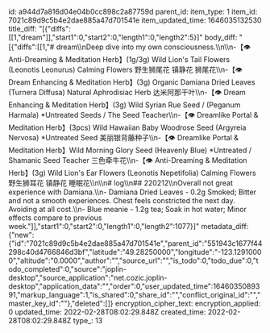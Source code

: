 id: a944d7a816d04e04b0cc898c2a87759d
parent_id: 
item_type: 1
item_id: 7021c89d9c5b4e2dae885a47d701541e
item_updated_time: 1646035132530
title_diff: "[{\"diffs\":[[1,\"dream\"]],\"start1\":0,\"start2\":0,\"length1\":0,\"length2\":5}]"
body_diff: "[{\"diffs\":[[1,\"# dream\\\nDeep dive into my own consciousness.\\\n\\\n-【👁 Anti-Dreaming &amp; Meditation Herb】(1g/3g) Wild Lion's Tail Flowers (Leonotis Leonurus) Calming Flowers 野生狮尾花 镇静花 狮尾花\\\n-【👁 Dream Enhancing &amp; Meditation Herb】(3g) Organic Damiana Dried Leaves (Turnera Diffusa) Natural Aphrodisiac Herb 达米阿那干叶\\\n-【👁 Dream Enhancing &amp; Meditation Herb】(3g) Wild Syrian Rue Seed / (Peganum Harmala) *Untreated Seeds / The Seed Teacher\\\n-【👁 Dreamlike Portal &amp; Meditation Herb】(3pcs) Wild Hawaiian Baby Woodrose Seed (Argyreia Nervosa) *Untreated Seed 美丽银背藤种子\\\n-【👁 Dreamlike Portal &amp; Meditation Herb】Wild Morning Glory Seed (Heavenly Blue) *Untreated / Shamanic Seed Teacher 三色牵牛花\\\n-【👁 Anti-Dreaming &amp; Meditation Herb】(3g) Wild Lion's Ear Flowers (Leonotis Nepetifolia) Calming Flowers 野生狮耳花 镇静花  睡眠花\\\n\\\n# log\\\n## 220212\\\nOverall not great experience with Damiana.\\\n- Damiana Dried Leaves - 0.2g Smoked; Bitter and not a smooth experiences. Chest feels constricted the next day. Avoiding at all cost.\\\n- Blue meanie - 1.2g tea; Soak in hot water; Minor effects compare to previous week.\"]],\"start1\":0,\"start2\":0,\"length1\":0,\"length2\":1077}]"
metadata_diff: {"new":{"id":"7021c89d9c5b4e2dae885a47d701541e","parent_id":"551943c1677f44298c40d4766846d3bf","latitude":"49.28250000","longitude":"-123.12910000","altitude":"0.0000","author":"","source_url":"","is_todo":0,"todo_due":0,"todo_completed":0,"source":"joplin-desktop","source_application":"net.cozic.joplin-desktop","application_data":"","order":0,"user_updated_time":1646035089391,"markup_language":1,"is_shared":0,"share_id":"","conflict_original_id":"","master_key_id":""},"deleted":[]}
encryption_cipher_text: 
encryption_applied: 0
updated_time: 2022-02-28T08:02:29.848Z
created_time: 2022-02-28T08:02:29.848Z
type_: 13